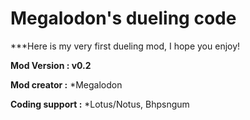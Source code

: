 # Megalodon's dueling code
***Here is my very first dueling mod, I hope you enjoy!


**Mod Version : v0.2**

**Mod creator :** *Megalodon

**Coding support :** *Lotus/Notus, Bhpsngum
